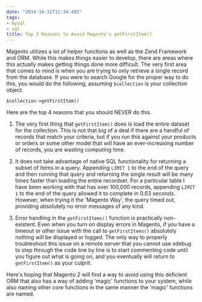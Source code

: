```yaml
---
date: "2014-10-31T12:34:40Z"
tags:
- mysql
- sql
title: Top 3 Reasons to Avoid Magento's getFirstItem()
---
```


Magento utilizes a lot of helper functions as well as the Zend Framework and ORM. While this makes things easier to develop, there are areas where this actually makes getting things done more difficult. The very first area that comes to mind is when you are trying to only retrieve a single record from the database. If you were to search Google for the proper way to do this, you would  do the following, assuming `$collection` is your collection object.

```$collection->getFirstItem()```

Here are the top 4 reasons that you should NEVER do this.

1. The very first thing that `getFirstItem()` does is load the entire dataset for the collection. This is not that big of a deal if there are a handful of records that match your criteria, but if you run this against your products or orders or some other model that will have an ever-increasing number of records, you are wasting computing time.

2. It does not take advantage of native SQL functionality for returning a subset of items in a query. Appending `LIMIT 1` to the end of the query and then running that query and returning the single result will be many times faster than loading the entire recordset. For a particular table I have been working with that has over 100,000 records, appending `LIMIT 1` to the end of the query allowed it to complete in 0.03 seconds. However, when trying it the 'Magento Way', the query timed out, providing absolutely no error messages of any kind.

3. Error handling in the `getFirstItems()` function is practically non-existent. Even when you turn on display errors in Magento, if you have a timeout or other issue with the call to `getFirstItems()` absolutely nothing will be displayed or logged. The only way to properly troubleshoot this issue on a remote server that you cannot use xdebug to step through the code line by line is to start commenting code until you figure out what is going on, and you eventually will return to `getFirstItem()` as your culprit.

Here's hoping that Magento 2 will find a way to avoid using this deficient ORM that also has a way of adding 'magic' functions to your system, while also naming other core functions in the same manner the 'magic' functions are named.